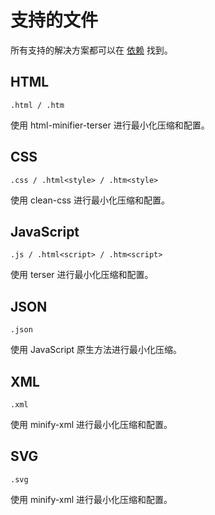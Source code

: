 # 支持的文件

所有支持的解决方案都可以在 [依赖](../#依赖) 找到。



## HTML

`.html / .htm`

使用 html-minifier-terser 进行最小化压缩和配置。



## CSS

`.css / .html<style> / .htm<style>`

使用 clean-css 进行最小化压缩和配置。



## JavaScript

`.js / .html<script> / .htm<script>`

使用 terser 进行最小化压缩和配置。



## JSON

`.json`

使用 JavaScript 原生方法进行最小化压缩。



## XML

`.xml`

使用 minify-xml 进行最小化压缩和配置。



## SVG

`.svg`

使用 minify-xml 进行最小化压缩和配置。
